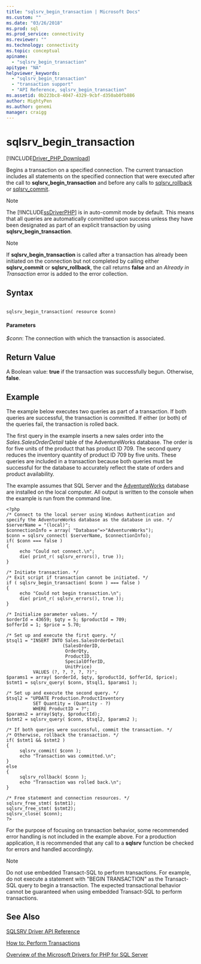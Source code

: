 ```yaml
---
title: "sqlsrv_begin_transaction | Microsoft Docs"
ms.custom: ""
ms.date: "03/26/2018"
ms.prod: sql
ms.prod_service: connectivity
ms.reviewer: ""
ms.technology: connectivity
ms.topic: conceptual
apiname: 
  - "sqlsrv_begin_transaction"
apitype: "NA"
helpviewer_keywords: 
  - "sqlsrv_begin_transaction"
  - "transaction support"
  - "API Reference, sqlsrv_begin_transaction"
ms.assetid: 0b223bc8-4047-4329-9cbf-d350ab0fb886
author: MightyPen
ms.author: genemi
manager: craigg
---
```

# sqlsrv_begin_transaction
[!INCLUDE[Driver_PHP_Download](../../includes/driver_php_download.md)]

Begins a transaction on a specified connection. The current transaction includes all statements on the specified connection that were executed after the call to **sqlsrv_begin_transaction** and before any calls to [sqlsrv_rollback](../../connect/php/sqlsrv-rollback.md) or [sqlsrv_commit](../../connect/php/sqlsrv-commit.md).  
  
> [!NOTE]  
> The [!INCLUDE[ssDriverPHP](../../includes/ssdriverphp_md.md)] is in auto-commit mode by default. This means that all queries are automatically committed upon success unless they have been designated as part of an explicit transaction by using **sqlsrv_begin_transaction**.  
  
> [!NOTE]  
> If **sqlsrv_begin_transaction** is called after a transaction has already been initiated on the connection but not completed by calling either **sqlsrv_commit** or **sqlsrv_rollback**, the call returns **false** and an *Already in Transaction* error is added to the error collection.  
  
## Syntax  
  
```  
  
sqlsrv_begin_transaction( resource $conn)  
```  
  
#### Parameters  
*$conn*: The connection with which the transaction is associated.  
  
## Return Value  
A Boolean value: **true** if the transaction was successfully begun. Otherwise, **false**.  
  
## Example  
The example below executes two queries as part of a transaction. If both queries are successful, the transaction is committed. If either (or both) of the queries fail, the transaction is rolled back.  
  
The first query in the example inserts a new sales order into the *Sales.SalesOrderDetail* table of the AdventureWorks database. The order is for five units of the product that has product ID 709. The second query reduces the inventory quantity of product ID 709 by five units. These queries are included in a transaction because both queries must be successful for the database to accurately reflect the state of orders and product availability.  
  
The example assumes that SQL Server and the [AdventureWorks](https://github.com/Microsoft/sql-server-samples/tree/master/samples/databases/adventure-works) database are installed on the local computer. All output is written to the console when the example is run from the command line.  
  
```  
<?php  
/* Connect to the local server using Windows Authentication and  
specify the AdventureWorks database as the database in use. */  
$serverName = "(local)";  
$connectionInfo = array( "Database"=>"AdventureWorks");  
$conn = sqlsrv_connect( $serverName, $connectionInfo);  
if( $conn === false )  
{  
     echo "Could not connect.\n";  
     die( print_r( sqlsrv_errors(), true ));  
}  
  
/* Initiate transaction. */  
/* Exit script if transaction cannot be initiated. */  
if ( sqlsrv_begin_transaction( $conn ) === false )  
{  
     echo "Could not begin transaction.\n";  
     die( print_r( sqlsrv_errors(), true ));  
}  
  
/* Initialize parameter values. */  
$orderId = 43659; $qty = 5; $productId = 709;  
$offerId = 1; $price = 5.70;  
  
/* Set up and execute the first query. */  
$tsql1 = "INSERT INTO Sales.SalesOrderDetail   
                     (SalesOrderID,   
                      OrderQty,   
                      ProductID,   
                      SpecialOfferID,   
                      UnitPrice)  
          VALUES (?, ?, ?, ?, ?)";  
$params1 = array( $orderId, $qty, $productId, $offerId, $price);  
$stmt1 = sqlsrv_query( $conn, $tsql1, $params1 );  
  
/* Set up and execute the second query. */  
$tsql2 = "UPDATE Production.ProductInventory   
          SET Quantity = (Quantity - ?)   
          WHERE ProductID = ?";  
$params2 = array($qty, $productId);  
$stmt2 = sqlsrv_query( $conn, $tsql2, $params2 );  
  
/* If both queries were successful, commit the transaction. */  
/* Otherwise, rollback the transaction. */  
if( $stmt1 && $stmt2 )  
{  
     sqlsrv_commit( $conn );  
     echo "Transaction was committed.\n";  
}  
else  
{  
     sqlsrv_rollback( $conn );  
     echo "Transaction was rolled back.\n";  
}  
  
/* Free statement and connection resources. */  
sqlsrv_free_stmt( $stmt1);  
sqlsrv_free_stmt( $stmt2);  
sqlsrv_close( $conn);  
?>  
```  
  
For the purpose of focusing on transaction behavior, some recommended error handling is not included in the example above. For a production application, it is recommended that any call to a **sqlsrv** function be checked for errors and handled accordingly.  
  
> [!NOTE]  
> Do not use embedded Transact-SQL to perform transactions. For example, do not execute a statement with "BEGIN TRANSACTION" as the Transact-SQL query to begin a transaction. The expected transactional behavior cannot be guaranteed when using embedded Transact-SQL to perform transactions.  
  
## See Also  
[SQLSRV Driver API Reference](../../connect/php/sqlsrv-driver-api-reference.md)

[How to: Perform Transactions](../../connect/php/how-to-perform-transactions.md)

[Overview of the Microsoft Drivers for PHP for SQL Server](../../connect/php/overview-of-the-php-sql-driver.md) 
  
